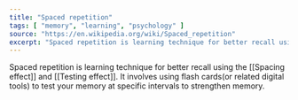```yaml
---
title: "Spaced repetition"
tags: [ "memory", "learning", "psychology" ]
source: "https://en.wikipedia.org/wiki/Spaced_repetition"
excerpt: "Spaced repetition is learning technique for better recall using flash cards(or related digital tools) to test your memory at specific intervals to strengthen memory."
---
```


Spaced repetition is learning technique for better recall using the [[Spacing effect]] and [[Testing effect]]. It involves using flash cards(or related digital tools) to test your memory at specific intervals to strengthen memory.
